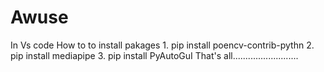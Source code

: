 # Awuse
In Vs code How to to install pakages 
     1. pip install poencv-contrib-pythn
     2. pip install mediapipe
     3. pip install PyAutoGuI
That's all..........................
